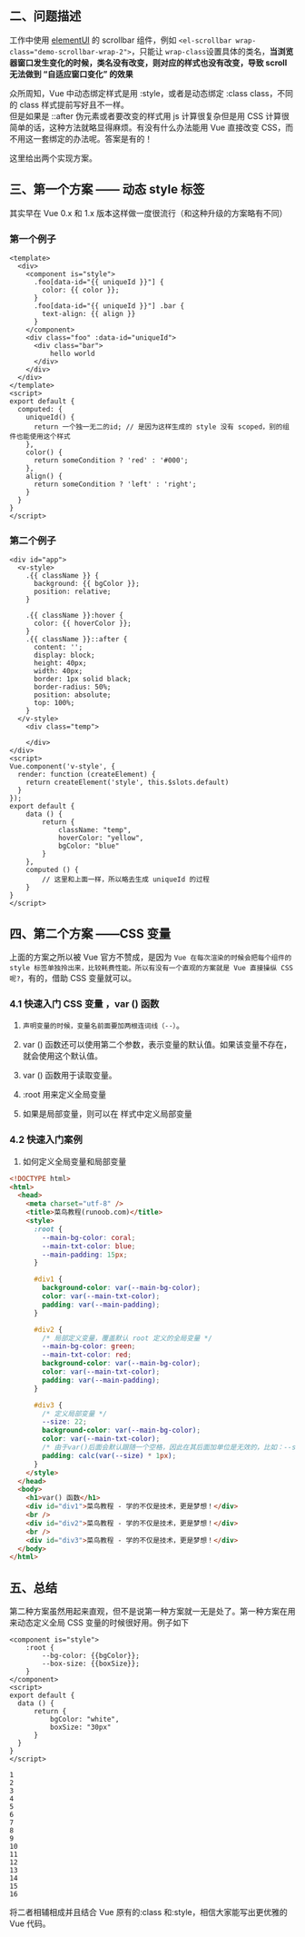 ## []()[]()二、问题描述

工作中使用 [elementUI](https://so.csdn.net/so/search?q=elementUI\&spm=1001.2101.3001.7020) 的 scrollbar 组件，例如 `<el-scrollbar wrap-class="demo-scrollbar-wrap-2">`，只能让 `wrap-class`设置具体的类名，**当浏览器窗口发生变化的时候，类名没有改变，则对应的样式也没有改变，导致 scroll 无法做到 “自适应窗口变化” 的效果**

众所周知，Vue 中动态绑定样式是用 :style，或者是动态绑定 :class class，不同的 class 样式提前写好且不一样。\
但是如果是 ::after 伪元素或者要改变的样式用 js 计算很复杂但是用 CSS 计算很简单的话，这种方法就略显得麻烦。有没有什么办法能用 Vue 直接改变 CSS，而不用这一套绑定的办法呢。答案是有的！

​这里给出两个实现方案。

## []()[]()三、第一个方案 —— 动态 style 标签

其实早在 Vue 0.x 和 1.x 版本这样做一度很流行（和这种升级的方案略有不同）

### []()[]()第一个例子

```vue
<template>
  <div>
    <component is="style">
      .foo[data-id="{{ uniqueId }}"] {
        color: {{ color }};
      }
      .foo[data-id="{{ uniqueId }}"] .bar {
        text-align: {{ align }}
      }
    </component>
    <div class="foo" :data-id="uniqueId">
      <div class="bar">
          hello world
      </div>
    </div>
  </div>
</template>
<script>
export default {
  computed: {
    uniqueId() {
      return 一个独一无二的id; // 是因为这样生成的 style 没有 scoped，别的组件也能使用这个样式
    },
    color() {
      return someCondition ? 'red' : '#000';
    },
    align() {
      return someCondition ? 'left' : 'right';
    }
  }
}
</script>
```


### []()[]()第二个例子

```vue
<div id="app">
  <v-style>
    .{{ className }} {
      background: {{ bgColor }};
      position: relative;
    }
 
    .{{ className }}:hover {
      color: {{ hoverColor }};
    }
    .{{ className }}::after {
      content: '';
      display: block;
      height: 40px;
      width: 40px;
      border: 1px solid black;
      border-radius: 50%;
      position: absolute;
      top: 100%;
    }
  </v-style>
    <div class="temp">
 
    </div>
</div>
<script>
Vue.component('v-style', {
  render: function (createElement) {
    return createElement('style', this.$slots.default)
  }
});
export default {
    data () {
        return {
            className: "temp",
            hoverColor: "yellow",
            bgColor: "blue"
        }
    },
    computed () {
        // 这里和上面一样，所以略去生成 uniqueId 的过程
    }
}
</script>
```

## []()[]()四、第二个方案 ——CSS 变量

上面的方案之所以被 Vue 官方不赞成，是因为 `Vue 在每次渲染的时候会把每个组件的 style 标签单独拎出来，比较耗费性能。所以有没有一个直观的方案就是 Vue 直接操纵 CSS 呢?`，有的，借助 CSS 变量就可以。

### []()[]()4.1 快速入门 CSS 变量 ，var () 函数

1. `声明变量的时候，变量名前面要加两根连词线（--）`。

2. var () 函数还可以使用第二个参数，表示变量的默认值。如果该变量不存在，就会使用这个默认值。

3. var () 函数用于读取变量。

4. :root 用来定义全局变量

5. 如果是局部变量，则可以在 样式中定义局部变量

### []()[]()4.2 快速入门案例

1. 如何定义全局变量和局部变量

```html
<!DOCTYPE html>
<html>
  <head>
    <meta charset="utf-8" />
    <title>菜鸟教程(runoob.com)</title>
    <style>
      :root {
        --main-bg-color: coral;
        --main-txt-color: blue;
        --main-padding: 15px;
      }

      #div1 {
        background-color: var(--main-bg-color);
        color: var(--main-txt-color);
        padding: var(--main-padding);
      }

      #div2 {
        /* 局部定义变量，覆盖默认 root 定义的全局变量 */
        --main-bg-color: green;
        --main-txt-color: red;
        background-color: var(--main-bg-color);
        color: var(--main-txt-color);
        padding: var(--main-padding);
      }

      #div3 {
        /* 定义局部变量 */
        --size: 22;
        background-color: var(--main-bg-color);
        color: var(--main-txt-color);
        /* 由于var()后面会默认跟随一个空格，因此在其后面加单位是无效的，比如：--size:20; font-size: var(--size)px会解析成font-size: 20 px; */
        padding: calc(var(--size) * 1px);
      }
    </style>
  </head>
  <body>
    <h1>var() 函数</h1>
    <div id="div1">菜鸟教程 - 学的不仅是技术，更是梦想！</div>
    <br />
    <div id="div2">菜鸟教程 - 学的不仅是技术，更是梦想！</div>
    <br />
    <div id="div3">菜鸟教程 - 学的不仅是技术，更是梦想！</div>
  </body>
</html>


```

## []()[]()五、总结

第二种方案虽然用起来直观，但不是说第一种方案就一无是处了。第一种方案在用来动态定义全局 CSS 变量的时候很好用。例子如下

```
<component is="style">
    :root {
        --bg-color: {{bgColor}};
        --box-size: {{boxSize}};
    }
</component>
<script>
export default {
  data () {
      return {
          bgColor: "white",
          boxSize: "30px"
      }
  }
}
</script>

1
2
3
4
5
6
7
8
9
10
11
12
13
14
15
16
```

将二者相辅相成并且结合 Vue 原有的:class 和:style，相信大家能写出更优雅的 Vue 代码。
